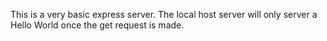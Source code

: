 This is a very basic express server. The local host server will only server a Hello World once the get request is made. 